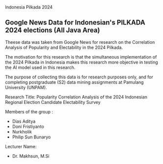 Indonesia Pilkada 2024
## Google News Data for Indonesian's PILKADA 2024 elections (All Java Area)

Theese data was taken from Google News for research on the Correlation Analysis of Popularity and Electability in the 2024 Pilkada.

The motivation for this research is that the simultaneous implementation of the 2024 Pilkada in Indonesia makes this research more objective in testing the AI ​​model used in this research.

The purpose of collecting this data is for research purposes only, and for completing postgraduate (S2) data mining assignments at Pamulang University (UNPAM).

Research Title: Popularity Correlation Analysis of the 2024 Indonesian Regional Election Candidate Electability Survey 

Members of the group :
- Dias Aditya
- Doni Fristiyanto
- Nurkholik
- Philip Sun Bunaryo

Lecturer Name:
- Dr. Makhsun, M.Si
